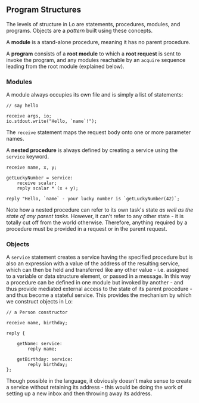 ## Program Structures

The levels of structure in Lo are statements, procedures, modules, and programs. Objects are a *pattern* built using these concepts.

A **module** is a stand-alone procedure, meaning it has no parent procedure.

A **program** consists of a **root module** to which a **root request** is sent to invoke the program, and any modules reachable by an `acquire` sequence leading from the root module (explained below).

### Modules

A module always occupies its own file and is simply a list of statements:

```
// say hello

receive args, io;
io.stdout.write("Hello, `name`!");
```
The `receive` statement maps the request body onto one or more parameter names.

A **nested procedure** is always defined by creating a service using the `service` keyword.

```
receive name, x, y;

getLuckyNumber = service:
    receive scalar;
	reply scalar * (x + y);
	
reply "Hello, `name` - your lucky number is `getLuckyNumber(42)`;
```

Note how a nested procedure can refer to its own task's state *as well as the state of any parent tasks*. However, it can't refer to any other state - it is totally cut off from the world otherwise. Therefore, anything required by a procedure must be provided in a request or in the parent request.

### Objects

A `service` statement creates a service having the specified procedure but is also an expression with a value of the address of the resulting service, which can then be held and transferred like any other value - i.e. assigned to a variable or data structure element, or passed in a message. In this way a procedure can be defined in one module but invoked by another - and thus provide mediated external access to the state of its parent procedure - and thus become a stateful service. This provides the mechanism by which we construct objects in Lo:

```
// a Person constructor

receive name, birthday;

reply {

    getName: service:
	    reply name;
	    
	getBirthday: service:
	    reply birthday;
};
```

Though possible in the language, it obviously doesn't make sense to create a service without retaining its address - this would be doing the work of setting up a new inbox and then throwing away its address.
